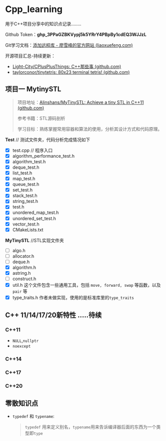 # Cpp_learning

用于C++项目分享中的知识点记录........

Github Token：**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**

Git学习文档：[添加远程库 - 廖雪峰的官方网站 (liaoxuefeng.com)](https://www.liaoxuefeng.com/wiki/896043488029600/898732864121440)

开源项目汇总-持续更新：

- [Light-City/CPlusPlusThings: C++那些事 (github.com)](https://github.com/Light-City/CPlusPlusThings)
- [taylorconor/tinytetris: 80x23 terminal tetris! (github.com)](https://github.com/taylorconor/tinytetris)

## 项目一 MytinySTL

> 项目地址：[Alinshans/MyTinySTL: Achieve a tiny STL in C++11 (github.com)](https://github.com/Alinshans/MyTinySTL)
>
> 参考书籍：STL源码剖析
>
> 学习目标：熟练掌握常用容器和算法的使用，分析其设计方式和代码原理。

**Test**       	         // 测试文件夹，代码分析完成情况如下

- [x] test.cpp      // 程序入口
- [x] algorithm_performance_test.h
- [x] algorithm_test.h
- [x] deque_test.h
- [x] list_test.h
- [x] map_test.h
- [x] queue_test.h
- [x] set_test.h
- [x] stack_test.h
- [x] string_test.h
- [x] test.h
- [x] unordered_map_test.h
- [x] unordered_set_test.h
- [x] vector_test.h
- [x] CMakeLists.txt

**MyTinySTL**   //STL实现文件夹

 - [ ] algo.h
 - [ ] allocator.h
 - [ ] deque.h 
 - [x] algorithm.h
 - [x] astring.h
 - [ ] construct.h
 - [x] util.h   这个文件包含一些通用工具，包括 `move, forward, swap` 等函数，以及 `pair` 等 
 - [x] type_traits.h   作者未做实现，使用的是标准库里的`type_traits`

## C++ 11/14/17/20新特性 .....待续

### C++11

- `NULL`,`nullptr`
- `noexcept`

### C++14

### C++17

### C++20

## 零散知识点

- `typedef` 和 `typename`:

  >  `typedef` 用来定义别名，`typename`用来告诉编译器后面的东西为一个类型即`type`



